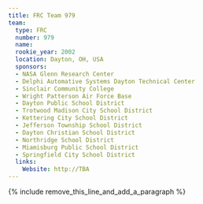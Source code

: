 ```yaml
---
title: FRC Team 979
team:
  type: FRC
  number: 979
  name:
  rookie_year: 2002
  location: Dayton, OH, USA
  sponsors:
  - NASA Glenn Research Center
  - Delphi Automative Systems Dayton Technical Center
  - Sinclair Community College
  - Wright Patterson Air Force Base
  - Dayton Public School District
  - Trotwood Madison City School District
  - Kettering City School District
  - Jefferson Township School District
  - Dayton Christian School District
  - Northridge School District
  - Miamisburg Public School District
  - Springfield City School District
  links:
    Website: http://TBA
---
```


{% include remove_this_line_and_add_a_paragraph %}